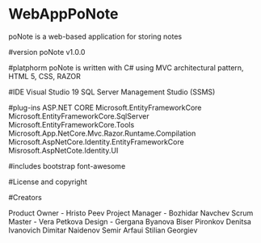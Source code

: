 # WebAppPoNote
poNote is a web-based application for storing notes


#version
poNote v1.0.0


#platphorm
poNote is written with C# using MVC architectural pattern, HTML 5, CSS, RAZOR


#IDE
Visual Studio 19
SQL Server Management Studio (SSMS)


#plug-ins
ASP.NET CORE
Microsoft.EntityFrameworkCore
Microsoft.EntityFrameworkCore.SqlServer
Microsoft.EntityFrameworkCore.Tools
Microsoft.App.NetCore.Mvc.Razor.Runtame.Compilation
Microsoft.AspNetCore.Identity.EntityFrameworkCore
Misrosoft.AspNetCote.Identity.UI


#includes
bootstrap
font-awesome


#License and copyright



#Creators

Product Owner - Hristo Peev
Project Manager - Bozhidar Navchev
Scrum Master - Vera Petkova
Design - Gergana Byanova
Biser Pironkov
Denitsa Ivanovich
Dimitar Naidenov
Semir Arfaui
Stilian Georgiev
